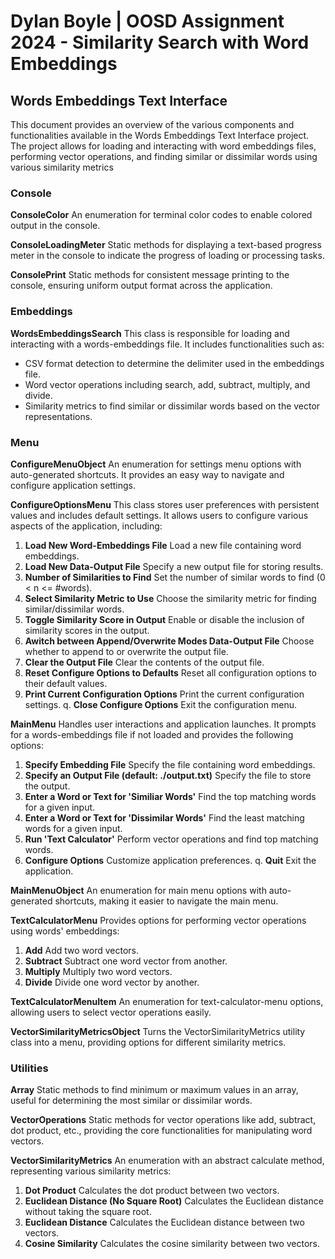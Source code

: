 # Dylan Boyle | OOSD Assignment 2024 - Similarity Search with Word Embeddings

## Words Embeddings Text Interface
This document provides an overview of the various components and functionalities available in the Words Embeddings Text Interface project. The project allows for loading and interacting with word embeddings files, performing vector operations, and finding similar or dissimilar words using various similarity metrics

### Console

**ConsoleColor** An enumeration for terminal color codes to enable colored output in the console.

**ConsoleLoadingMeter** Static methods for displaying a text-based progress meter in the console to indicate the progress of loading or processing tasks.

**ConsolePrint** Static methods for consistent message printing to the console, ensuring uniform output format across the application.

### Embeddings

**WordsEmbeddingsSearch** This class is responsible for loading and interacting with a words-embeddings file. It includes functionalities such as:

- CSV format detection to determine the delimiter used in the embeddings file.
- Word vector operations including search, add, subtract, multiply, and divide.
- Similarity metrics to find similar or dissimilar words based on the vector representations.

### Menu

**ConfigureMenuObject** An enumeration for settings menu options with auto-generated shortcuts. It provides an easy way to navigate and configure application settings.

**ConfigureOptionsMenu** This class stores user preferences with persistent values and includes default settings. It allows users to configure various aspects of the application, including:

1. **Load New Word-Embeddings File** Load a new file containing word embeddings.
2. **Load New Data-Output File** Specify a new output file for storing results.
3. **Number of Similarities to Find** Set the number of similar words to find (0 < n <= #words).
4. **Select Similarity Metric to Use** Choose the similarity metric for finding similar/dissimilar words.
5. **Toggle Similarity Score in Output** Enable or disable the inclusion of similarity scores in the output.
6. **Awitch between Append/Overwrite Modes Data-Output File** Choose whether to append to or overwrite the output file.
7. **Clear the Output File** Clear the contents of the output file.
8. **Reset Configure Options to Defaults** Reset all configuration options to their default values.
9. **Print Current Configuration Options** Print the current configuration settings.
q. **Close Configure Options** Exit the configuration menu.

**MainMenu** Handles user interactions and application launches. It prompts for a words-embeddings file if not loaded and provides the following options:

1. **Specify Embedding File** Specify the file containing word embeddings.
2. **Specify an Output File (default: ./output.txt)** Specify the file to store the output.
3. **Enter a Word or Text for 'Similiar Words'** Find the top matching words for a given input.
4. **Enter a Word or Text for 'Dissimilar Words'** Find the least matching words for a given input.
5. **Run 'Text Calculator'** Perform vector operations and find top matching words.
6. **Configure Options** Customize application preferences.
q. **Quit** Exit the application.

**MainMenuObject** An enumeration for main menu options with auto-generated shortcuts, making it easier to navigate the main menu.

**TextCalculatorMenu** Provides options for performing vector operations using words' embeddings:
1. **Add** Add two word vectors.
2. **Subtract** Subtract one word vector from another.
3. **Multiply** Multiply two word vectors.
4. **Divide** Divide one word vector by another.

**TextCalculatorMenuItem** An enumeration for text-calculator-menu options, allowing users to select vector operations easily.

**VectorSimilarityMetricsObject** Turns the VectorSimilarityMetrics utility class into a menu, providing options for different similarity metrics.

### Utilities

**Array** Static methods to find minimum or maximum values in an array, useful for determining the most similar or dissimilar words.

**VectorOperations** Static methods for vector operations like add, subtract, dot product, etc., providing the core functionalities for manipulating word vectors.

**VectorSimilarityMetrics** An enumeration with an abstract calculate method, representing various similarity metrics:
1. **Dot Product** Calculates the dot product between two vectors.
2. **Euclidean Distance (No Square Root)** Calculates the Euclidean distance without taking the square root.
3. **Euclidean Distance** Calculates the Euclidean distance between two vectors.
4. **Cosine Similarity** Calculates the cosine similarity between two vectors.